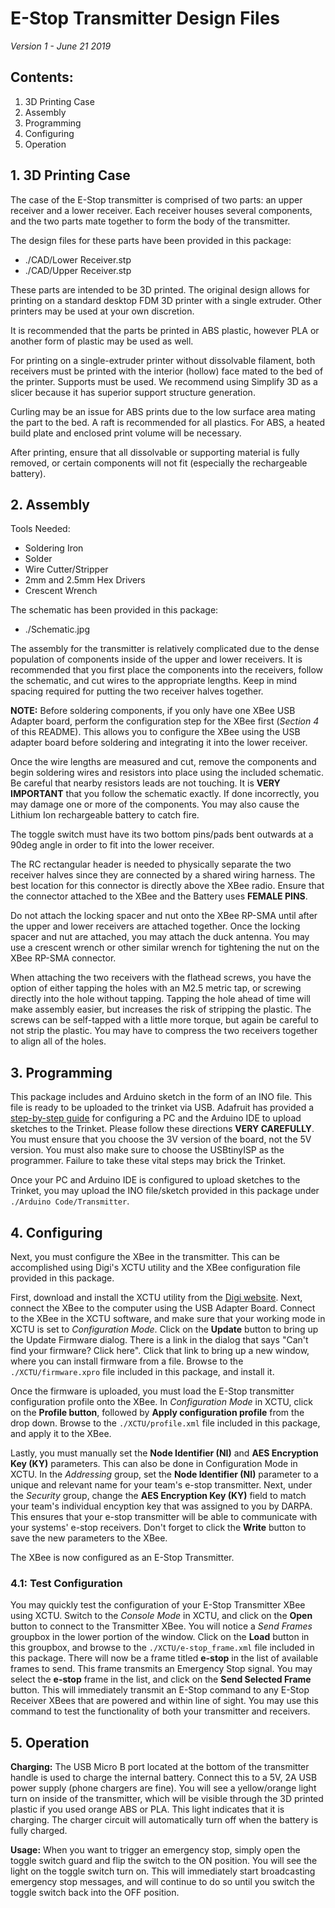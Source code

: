 # E-Stop Transmitter Design Files

*Version 1 - June 21 2019*

## Contents:
1. 3D Printing Case
2. Assembly
3. Programming
4. Configuring
5. Operation

## 1. 3D Printing Case

The case of the E-Stop transmitter is comprised of two parts: an upper receiver and a lower receiver.  Each receiver houses several components, and the two parts mate together to form the body of the transmitter.

The design files for these parts have been provided in this package:
* ./CAD/Lower Receiver.stp
* ./CAD/Upper Receiver.stp
  
These parts are intended to be 3D printed.  The original design allows for printing on a standard desktop FDM 3D printer with a single extruder.  Other printers may be used at your own discretion.

It is recommended that the parts be printed in ABS plastic, however PLA or another form of plastic may be used as well.

For printing on a single-extruder printer without dissolvable filament, both receivers must be printed with the interior (hollow) face mated to the bed of the printer.  Supports must be used.  We recommend using Simplify 3D as a slicer because it has superior support structure generation.

Curling may be an issue for ABS prints due to the low surface area mating the part to the bed.  A raft is recommended for all plastics.  For ABS, a heated build plate and enclosed print volume will be necessary.

After printing, ensure that all dissolvable or supporting material is fully removed, or certain components will not fit (especially the rechargeable battery).

## 2. Assembly

Tools Needed:
* Soldering Iron
* Solder
* Wire Cutter/Stripper
* 2mm and 2.5mm Hex Drivers
* Crescent Wrench

The schematic has been provided in this package:
* ./Schematic.jpg

The assembly for the transmitter is relatively complicated due to the dense population of components inside of the upper and lower receivers.  It is recommended that you first place the components into the receivers, follow the schematic, and cut wires to the appropriate lengths.  Keep in mind spacing required for putting the two receiver halves together.

**NOTE:** Before soldering components, if you only have one XBee USB Adapter board, perform the configuration step for the XBee first (_Section 4_ of this README).  This allows you to configure the XBee using the USB adapter board before soldering and integrating it into the lower receiver.

Once the wire lengths are measured and cut, remove the components and begin soldering wires and resistors into place using the included schematic.  Be careful that nearby resistors leads are not touching.  It is **VERY IMPORTANT** that you follow the schematic exactly.  If done incorrectly, you may damage one or more of the components.  You may also cause the Lithium Ion rechargeable battery to catch fire.

The toggle switch must have its two bottom pins/pads bent outwards at a 90deg angle in order to fit into the lower receiver.

The RC rectangular header is needed to physically separate the two receiver halves since they are connected by a shared wiring harness.  The best location for this connector is directly above the XBee radio.  Ensure that the connector attached to the XBee and the Battery uses **FEMALE PINS**.

Do not attach the locking spacer and nut onto the XBee RP-SMA until after the upper and lower receivers are attached together.  Once the locking spacer and nut are attached, you may attach the duck antenna.  You may use a crescent wrench or other similar wrench for tightening the nut on the XBee RP-SMA connector.

When attaching the two receivers with the flathead screws, you have the option of either tapping the holes with an M2.5 metric tap, or screwing directly into the hole without tapping.  Tapping the hole ahead of time will make assembly easier, but increases the risk of stripping the plastic.  The screws can be self-tapped with a little more torque, but again be careful to not strip the plastic.  You may have to compress the two receivers together to align all of the holes.

## 3. Programming

This package includes and Arduino sketch in the form of an INO file.  This file is ready to be uploaded to the trinket via USB.  Adafruit has provided a [step-by-step guide](https://learn.adafruit.com/introducing-pro-trinket/downloads) for configuring a PC and the Arduino IDE to upload sketches to the Trinket.  Please follow these directions **VERY CAREFULLY**.  You must ensure that you choose the 3V version of the board, not the 5V version.  You must also make sure to choose the USBtinyISP as the programmer.  Failure to take these vital steps may brick the Trinket.

Once your PC and Arduino IDE is configured to upload sketches to the Trinket, you may upload the INO file/sketch provided in this package under `./Arduino Code/Transmitter`.

## 4. Configuring

Next, you must configure the XBee in the transmitter.  This can be accomplished using Digi's XCTU utility and the XBee configuration file provided in this package.

First, download and install the XCTU utility from the [Digi website](https://www.digi.com/products/iot-platform/xctu#productsupport-utilities).  Next, connect the XBee to the computer using the USB Adapter Board.  Connect to the XBee in the XCTU software, and make sure that your working mode in XCTU is set to _Configuration Mode_.  Click on the **Update** button to bring up the Update Firmware dialog.  There is a link in the dialog that says "Can't find your firmware? Click here".  Click that link to bring up a new window, where you can install firmware from a file.  Browse to the `./XCTU/firmware.xpro` file included in this package, and install it.

Once the firmware is uploaded, you must load the E-Stop transmitter configuration profile onto the XBee.  In _Configuration Mode_ in XCTU, click on the **Profile button**, followed by **Apply configuration profile** from the drop down.  Browse to the `./XCTU/profile.xml` file included in this package, and apply it to the XBee.

Lastly, you must manually set the **Node Identifier (NI)** and **AES Encryption Key (KY)** parameters.  This can also be done in Configuration Mode in XCTU.  In the _Addressing_ group, set the **Node Identifier (NI)** parameter to a unique and relevant name for your team's e-stop transmitter.  Next, under the _Security_ group, change the **AES Encryption Key (KY)** field to match your team's individual encyption key that was assigned to you by DARPA.  This ensures that your e-stop transmitter will be able to communicate with your systems' e-stop receivers.  Don't forget to click the **Write** button to save the new parameters to the XBee.

The XBee is now configured as an E-Stop Transmitter.

### 4.1: Test Configuration

You may quickly test the configuration of your E-Stop Transmitter XBee using XCTU.  Switch to the _Console Mode_ in XCTU, and click on the **Open** button to connect to the Transmitter XBee.  You will notice a _Send Frames_ groupbox in the lower portion of the window.  Click on the **Load** button in this groupbox, and browse to the `./XCTU/e-stop_frame.xml` file included in this package.  There will now be a frame titled **e-stop** in the list of available frames to send.  This frame transmits an Emergency Stop signal.  You may select the **e-stop** frame in the list, and click on the **Send Selected Frame** button.  This will immediately transmit an E-Stop command to any E-Stop Receiver XBees that are powered and within line of sight.  You may use this command to test the functionality of both your transmitter and receivers.

## 5. Operation

**Charging:** The USB Micro B port located at the bottom of the transmitter handle is used to charge the internal battery.  Connect this to a 5V, 2A USB power supply (phone chargers are fine).  You will see a yellow/orange light turn on inside of the transmitter, which will be visible through the 3D printed plastic if you used orange ABS or PLA.  This light indicates that it is charging.  The charger circuit will automatically turn off when the battery is fully charged.

**Usage:** When you want to trigger an emergency stop, simply open the toggle switch guard and flip the switch to the ON position.  You will see the light on the toggle switch turn on.  This will immediately start broadcasting emergency stop messages, and will continue to do so until you switch the toggle switch back into the OFF position.

